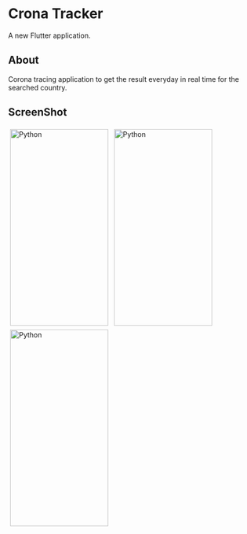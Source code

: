 # Crona Tracker

A new Flutter application.

## About

Corona tracing application to get the result everyday in real time for the searched country.

## ScreenShot 

<p align="start">
<img src="https://user-images.githubusercontent.com/60685715/127174381-df1ef685-bdf3-4fe8-92f8-6c1c295bdaea.jpg" alt="Python" height="400" width="200" style="vertical-align:top; margin:4px">
<img src="https://user-images.githubusercontent.com/60685715/127174444-5b668736-37f3-46a0-9c42-e735946f5d5d.jpg" alt="Python" height="400" width="200" style="vertical-align:top; margin:4px">
<img src="https://user-images.githubusercontent.com/60685715/127174468-0e8f9615-b777-4c15-944b-fbb36451faa9.jpg" alt="Python" height="400" width="200" style="vertical-align:top; margin:4px">
</p>
